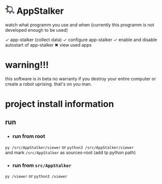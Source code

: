 # <img width=auto height="30" src="https://raw.githubusercontent.com/PlayerG9/AppStalker/master/README.assets/icon.png" alt="app-icon"> AppStalker

watch what programm you use and when
(currently this programm is not developed enough to be used)

✓ app-stalker (collect data)
✓ configure app-stalker
✓ enable and disable autostart of app-stalker
✖ view used apps

# warning!!!

this software is in beta
no warranty
if you destroy your entire computer or create a robot uprising. that's on you man.

# project install information

## run

- ### run from root

`py /src/AppStalker/viewer`
or
`python3 /src/AppStalker/viewer`  
and mark `/src/AppStalker` as sources-root (add tp python path)

- ### run from `src/AppStalker`

`py /viewer`
or
`python3 /viewer`
